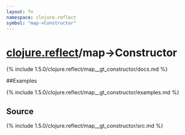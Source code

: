 ```yaml
---
layout: fn
namespace: clojure.reflect
symbol: "map->Constructor"
---
```


# [clojure.reflect](../)/map->Constructor

{% include 1.5.0/clojure.reflect/map__gt_constructor/docs.md %}

##Examples

{% include 1.5.0/clojure.reflect/map__gt_constructor/examples.md %}
## Source
{% include 1.5.0/clojure.reflect/map__gt_constructor/src.md %}

